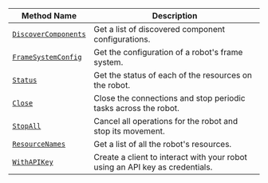| Method Name                                                     | Description                                                                  |
| --------------------------------------------------------------- | ---------------------------------------------------------------------------- |
| [`DiscoverComponents`](/program/apis/robot/#discovercomponents) | Get a list of discovered component configurations.                           |
| [`FrameSystemConfig`](/program/apis/robot/#framesystemconfig)   | Get the configuration of a robot's frame system.                             |
| [`Status`](/program/apis/robot/#status)                         | Get the status of each of the resources on the robot.                        |
| [`Close`](/program/apis/robot/#close)                           | Close the connections and stop periodic tasks across the robot.              |
| [`StopAll`](/program/apis/robot/#stopall)                       | Cancel all operations for the robot and stop its movement.                   |
| [`ResourceNames`](/program/apis/robot/#resourcenames)           | Get a list of all the robot's resources.                                     |
| [`WithAPIKey`](/program/apis/robot/#withapikey)                 | Create a client to interact with your robot using an API key as credentials. |
